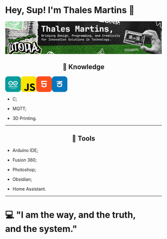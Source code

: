 # Hey, Sup! I'm Thales Martins 👋
<p align="center">
     <img src="assets/banner.png"
          alt="HomePage Banner"
          style="display:block; margin-left: auto; margin-right: auto;" />
</p>

<h2 align="center">🤔 Knowledge</h2>

<div align="center">
  <div style="display: flex; align-items: flex-start;">
       <img src="https://raw.githubusercontent.com/thalesgmartins/icons/main/languages/arduino-language.svg" alt="Arduino Language" style="width: 50px;">
       <img src="https://raw.githubusercontent.com/thalesgmartins/icons/main/languages/java-script.svg" alt="Java Script" style="width: 50px;">
       <img src="https://raw.githubusercontent.com/thalesgmartins/icons/main/languages/html.svg" alt="HTML 5" style="width: 50px;">
       <img src="https://raw.githubusercontent.com/thalesgmartins/icons/main/languages/css.svg" alt="CSS 3" style="width: 50px;">
  </div>
</div>

- C;

- MQTT;

- 3D Printing.

---

<h2 align="center">🧰 Tools</h2>

- Arduíno IDE;

- Fusion 360;

- Photoshop;

- Obsidian;

- Home Assistant.

---

# 💻 "I am the way, and the truth, and the system."
